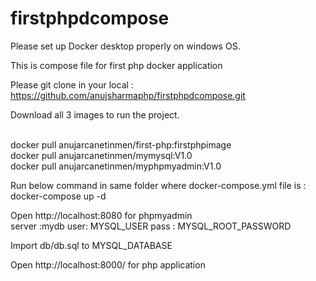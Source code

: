 # firstphpdcompose
Please set up Docker desktop properly on windows OS.

This is compose file for first php docker application 




Please git clone in your local : https://github.com/anujsharmaphp/firstphpdcompose.git

Download all 3 images to run the project.<br /><br />

docker pull anujarcanetinmen/first-php:firstphpimage <br />
docker pull anujarcanetinmen/mymysql:V1.0<br />
docker pull anujarcanetinmen/myphpmyadmin:V1.0<br />

Run below command in same folder where docker-compose.yml file is :<br />
docker-compose up -d 

Open http://localhost:8080 for phpmyadmin  
server :mydb
user: MYSQL_USER
pass : MYSQL_ROOT_PASSWORD

Import db/db.sql to MYSQL_DATABASE

Open http://localhost:8000/ for php application


